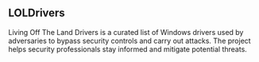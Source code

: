 ## LOLDrivers

Living Off The Land Drivers is a curated list of Windows drivers used by adversaries to bypass security controls and carry out attacks. The project helps security professionals stay informed and mitigate potential threats.
